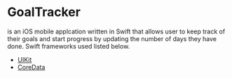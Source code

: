 # GoalTracker
is an iOS mobile applcation written in Swift that allows user to keep track of their goals and start progress by updating the number of days they have done. Swift frameworks used listed below.
* [UIKit](https://developer.apple.com/documentation/uikit)
* [CoreData](https://developer.apple.com/documentation/coredata)
